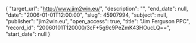 {
  "target_url": "http://www.jim2win.eu/", 
  "description": "", 
  "end_date": null, 
  "date": "2006-01-01T12:00:00", 
  "slug": 45907994, 
  "subject": null, 
  "publisher": "jim2win.eu", 
  "open_access": true, 
  "title": "Jim Ferguson PPC", 
  "record_id": "20060101T120000/3cF+5g9c9PeZmK43HOucLQ==", 
  "start_date": null
}

